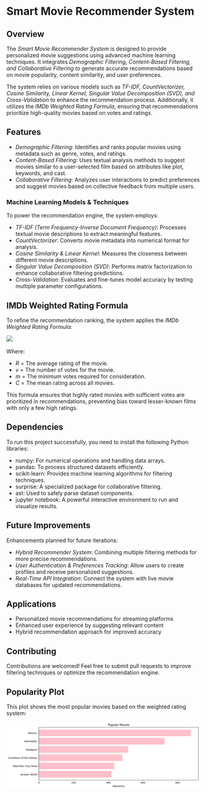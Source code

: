 
# Smart Movie Recommender System

## Overview
The *Smart Movie Recommender System* is designed to provide personalized movie suggestions using advanced machine learning techniques. It integrates *Demographic Filtering, Content-Based Filtering, and Collaborative Filtering* to generate accurate recommendations based on movie popularity, content similarity, and user preferences.

The system relies on various models such as *TF-IDF, CountVectorizer, Cosine Similarity, Linear Kernel, Singular Value Decomposition (SVD), and Cross-Validation* to enhance the recommendation process. Additionally, it utilizes the *IMDb Weighted Rating Formula*, ensuring that recommendations prioritize high-quality movies based on votes and ratings.

## Features
- *Demographic Filtering*: Identifies and ranks popular movies using metadata such as genre, votes, and ratings.
- *Content-Based Filtering*: Uses textual analysis methods to suggest movies similar to a user-selected film based on attributes like plot, keywords, and cast.
- *Collaborative Filtering*: Analyzes user interactions to predict preferences and suggest movies based on collective feedback from multiple users.

### Machine Learning Models & Techniques
To power the recommendation engine, the system employs:
- *TF-IDF (Term Frequency-Inverse Document Frequency)*: Processes textual movie descriptions to extract meaningful features.
- *CountVectorizer*: Converts movie metadata into numerical format for analysis.
- *Cosine Similarity & Linear Kernel*: Measures the closeness between different movie descriptions.
- *Singular Value Decomposition (SVD)*: Performs matrix factorization to enhance collaborative filtering predictions.
- *Cross-Validation*: Evaluates and fine-tunes model accuracy by testing multiple parameter configurations.

## IMDb Weighted Rating Formula
To refine the recommendation ranking, the system applies the *IMDb Weighted Rating Formula*:



![](https://image.ibb.co/jYWZp9/wr.png)




Where:
- *R* = The average rating of the movie.
- *v* = The number of votes for the movie.
- *m* = The minimum votes required for consideration.
- *C* = The mean rating across all movies.

This formula ensures that highly rated movies with sufficient votes are prioritized in recommendations, preventing bias toward lesser-known films with only a few high ratings.

## Dependencies
To run this project successfully, you need to install the following Python libraries:
- numpy: For numerical operations and handling data arrays.
- pandas: To process structured datasets efficiently.
- scikit-learn: Provides machine learning algorithms for filtering techniques.
- surprise: A specialized package for collaborative filtering.
- ast: Used to safely parse dataset components.
- jupyter notebook: A powerful interactive environment to run and visualize results.


## Future Improvements
Enhancements planned for future iterations:
- *Hybrid Recommender System*: Combining multiple filtering methods for more precise recommendations.
- *User Authentication & Preferences Tracking*: Allow users to create profiles and receive personalized suggestions.
- *Real-Time API Integration*: Connect the system with live movie databases for updated recommendations.


## Applications
- Personalized movie recommendations for streaming platforms
- Enhanced user experience by suggesting relevant content
- Hybrid recommendation approach for improved accuracy

##  Contributing
Contributions are welcomed! Feel free to submit pull requests to improve filtering techniques or optimize the recommendation engine.

## Popularity Plot

This plot shows the most popular movies based on the weighted rating system:

![Popularity Plot](output.png)



